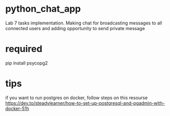 # python_chat_app
Lab 7 tasks implementation. Making chat for broadcasting messages to all connected users and adding opportunity to send private message

# required
pip install psycopg2

# tips
if you want to run postgres on docker, follow steps on this resourse https://dev.to/steadylearner/how-to-set-up-postgresql-and-pgadmin-with-docker-51h
